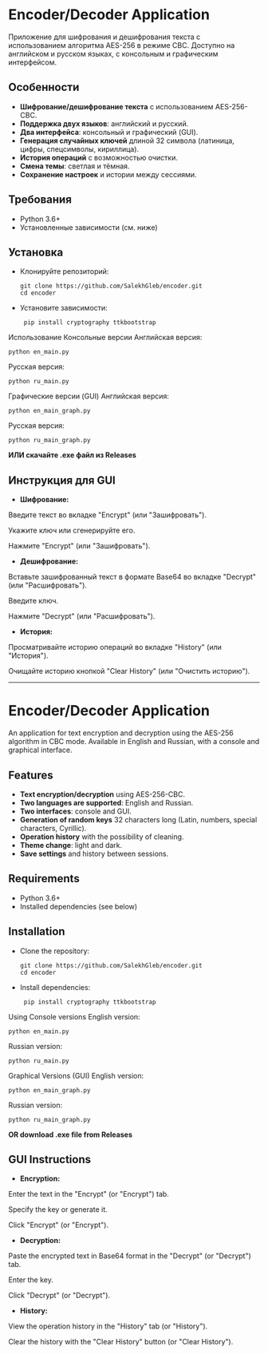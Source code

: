 # Encoder/Decoder Application

Приложение для шифрования и дешифрования текста с использованием алгоритма AES-256 в режиме CBC. Доступно на английском и русском языках, с консольным и графическим интерфейсом.


## Особенности

- **Шифрование/дешифрование текста** с использованием AES-256-CBC.
- **Поддержка двух языков**: английский и русский.
- **Два интерфейса**: консольный и графический (GUI).
- **Генерация случайных ключей** длиной 32 символа (латиница, цифры, спецсимволы, кириллица).
- **История операций** с возможностью очистки.
- **Смена темы**: светлая и тёмная.
- **Сохранение настроек** и истории между сессиями.

## Требования

- Python 3.6+
- Установленные зависимости (см. ниже)

## Установка

- Клонируйте репозиторий:
   ```
   git clone https://github.com/SalekhGleb/encoder.git
   cd encoder
- Установите зависимости:

  ```
   pip install cryptography ttkbootstrap
Использование
Консольные версии
Английская версия:

    python en_main.py
Русская версия:

    python ru_main.py
Графические версии (GUI)
    Английская версия:

    python en_main_graph.py
Русская версия:

    python ru_main_graph.py

**ИЛИ скачайте .exe файл из Releases**

## Инструкция для GUI
- **Шифрование:**

Введите текст во вкладке "Encrypt" (или "Зашифровать").

Укажите ключ или сгенерируйте его.

Нажмите "Encrypt" (или "Зашифровать").

- **Дешифрование:**

Вставьте зашифрованный текст в формате Base64 во вкладке "Decrypt" (или "Расшифровать").

Введите ключ.

Нажмите "Decrypt" (или "Расшифровать").

- **История:**

Просматривайте историю операций во вкладке "History" (или "История").

Очищайте историю кнопкой "Clear History" (или "Очистить историю").

_______________________________________________________________

# Encoder/Decoder Application

An application for text encryption and decryption using the AES-256 algorithm in CBC mode. Available in English and Russian, with a console and graphical interface.


## Features

- **Text encryption/decryption** using AES-256-CBC.
- **Two languages are supported**: English and Russian.
- **Two interfaces**: console and GUI.
- **Generation of random keys** 32 characters long (Latin, numbers, special characters, Cyrillic).
- **Operation history** with the possibility of cleaning.
- **Theme change**: light and dark.
- **Save settings** and history between sessions.

## Requirements

- Python 3.6+
- Installed dependencies (see below)

## Installation

- Clone the repository:
   ```
   git clone https://github.com/SalekhGleb/encoder.git
   cd encoder
- Install dependencies:

  ```
   pip install cryptography ttkbootstrap
Using
Console versions
English version:

    python en_main.py
Russian version:

    python ru_main.py
Graphical Versions (GUI)
English version:

    python en_main_graph.py
Russian version:

    python ru_main_graph.py

**OR download .exe file from Releases**

## GUI Instructions
- **Encryption:**

Enter the text in the "Encrypt" (or "Encrypt") tab.

Specify the key or generate it.

Click "Encrypt" (or "Encrypt").

- **Decryption:**

Paste the encrypted text in Base64 format in the "Decrypt" (or "Decrypt") tab.

Enter the key.

Click "Decrypt" (or "Decrypt").

- **History:**

View the operation history in the "History" tab (or "History").

Clear the history with the "Clear History" button (or "Clear History").
